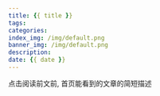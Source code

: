 ```yaml
---
title: {{ title }}
tags:
categories:
index_img: /img/default.png
banner_img: /img/default.png
description:
date: {{ date }}
---
```


点击阅读前文前, 首页能看到的文章的简短描述

<!-- more -->
